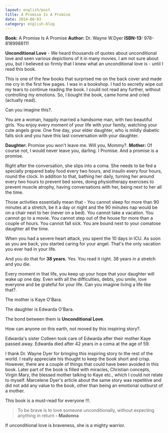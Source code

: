 ```yaml
---
layout: english/post
title: A Promise Is A Promise
date: 2014-08-03
category: english-blog
---
```


**Book:** A Promise Is A Promise
**Author:** Dr. Wayne W.Dyer
**ISBN-13:** 978-8189988111

**Unconditional Love** - We heard thousands of quotes about unconditional love and seen various depictions of it in many movies. I am not sure about you, but I believed so firmly that I knew what an unconditional love is - until I read this book.

This is one of the few books that surprised me on the back cover and made me cry in the first few pages. I was in a bookshop. I had to secretly wipe out my tears to continue reading the book. I could not read any further, without controlling my emotions. So, I bought the book, came home and cried (actually read).

Can you imagine this?.

You are a woman, happily married a handsome man, with two beautiful girls. You enjoy every moment of your life with your family, watching your cute angels grow. One fine day, your elder daughter, who is mildly diabetic falls sick and you have this last conversation with your daughter.

**Daughter:** Promise you won't leave me. Will you, Mommy?.
**Mother:** Of course not, I would never leave you, darling. I Promise. And a promise is a promise.

Right after the conversation, she slips into a coma. She needs to be fed a specially prepared baby food every two hours, and insulin every four hours, round the clock. In addition to that, bathing her daily, turning her around every two hours to prevent bed sores, doing physiotherapy exercises to prevent muscle atrophy, having conversations with her, being next to her all the time.

Those activities essentially mean that - You cannot sleep for more than 90 minutes at a stretch, be it a day or night and the 90 minutes nap would be on a chair next to her (never on a bed). You cannot take a vacation. You cannot go to a movie. You cannot step out of the house for more than a couple of hours. You cannot fall sick. You are bound next to your comatose daughter all the time.

When you had a severe heart attack, you spent the 10 days in ICU. As soon as you are back, you started caring for your angel. That's the only vacation you ever had in your life.

And you do that for **38 years.** Yes. You read it right. 38 years in a stretch and you die.

Every moment in that life, you keep up your hope that your daughter will wake up one day. Even with all the difficulties, debts, you smile, love everyone and be grateful for your life. Can you imagine living a life like that?.

The mother is Kaye O'Bara.

The daughter is Edwarda O'Bara.

The bond between them is **Unconditional Love**.

How can anyone on this earth, not moved by this inspiring story?.

Edwarda's sister Colleen took care of Edwarda after their mother Kaye passed away. Edwarda died after 42 years in a coma at the age of 59.

I thank Dr. Wayne Dyer for bringing this inspiring story to the rest of the world. I really appreciate his thought to keep the book short and crisp. However, there are a couple of things that could have been avoided in this book. Later part of the book is filled with miracles, Christian concepts, Virgin Mary, the blessed mother talking to Kaye etc., which I could not relate to myself. Marcelene Dyer's article about the same story was repetitive and did not add any value to the book, other than being an emotional outburst of a mother.

This book is a must-read for everyone !!!.

> To be brave is to love someone unconditionally, without expecting anything in return **- Madonna**

If unconditional love is braveness, she is a mighty warrior.
